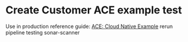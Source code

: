 # Create Customer ACE example test

Use in production reference guide: [ACE: Cloud Native Example](https://production-gitops.dev/guides/cp4i/ace/cloud-native-example/example/)
rerun pipeline
testing sonar-scanner

